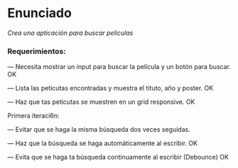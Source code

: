 # Enunciado

_Crea una apticación para buscar peliculas_

### Requerimientos:

— Necesita mostrar un input para buscar Ia película y un botón para buscar. OK

— Lista las peticutas encontradas y muestra el tituto, año y poster. OK

— Haz que tas peticutas se muestren en un grid responsive. OK

Primera iteraci6n:

— Evitar que se haga la misma búsqueda dos veces seguidas.

— Haz que la búsqueda se haga automáticamente al escribir. OK

— Evita que se haga ta búsqueda continuamente al escribir (Debounce) OK
